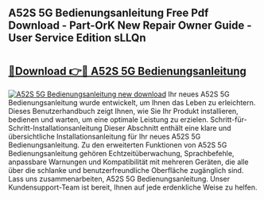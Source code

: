 ## A52S 5G Bedienungsanleitung Free Pdf Download - Part-OrK New Repair Owner Guide - User Service Edition sLLQn

# <h2><a href="http://df5iw97.blite.top/?on=A52S+5G+Bedienungsanleitung">🔗Download 👉🔴 A52S 5G Bedienungsanleitung</a></h2>

[![A52S 5G Bedienungsanleitung new download](https://i.imgur.com/lujVjoI.png)](http://df5iw97.blite.top/?on=A52S+5G+Bedienungsanleitung)
Ihr neues A52S 5G Bedienungsanleitung wurde entwickelt, um Ihnen das Leben zu erleichtern. Dieses Benutzerhandbuch zeigt Ihnen, wie Sie Ihr Produkt installieren, bedienen und warten, um eine optimale Leistung zu erzielen. Schritt-für-Schritt-Installationsanleitung Dieser Abschnitt enthält eine klare und übersichtliche Installationsanleitung für Ihr neues A52S 5G Bedienungsanleitung. Zu den erweiterten Funktionen von A52S 5G Bedienungsanleitung gehören Echtzeitüberwachung, Sprachbefehle, anpassbare Warnungen und Kompatibilität mit mehreren Geräten, die alle über die schlanke und benutzerfreundliche Oberfläche zugänglich sind. Lass uns zusammenarbeiten, A52S 5G Bedienungsanleitung. Unser Kundensupport-Team ist bereit, Ihnen auf jede erdenkliche Weise zu helfen.
